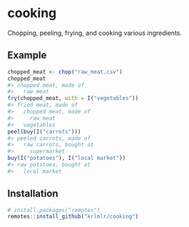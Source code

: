 <!-- README.md is generated from README.Rmd. Please edit that file -->
cooking
=======

Chopping, peeling, frying, and cooking various ingredients.

Example
-------

``` r
chopped_meat <- chop("raw_meat.csv")
chopped_meat
#> chopped meat, made of
#>   raw meat
fry(chopped_meat, with = I("vegetables"))
#> fried meat, made of
#>   chopped meat, made of
#>     raw meat
#>   vegetables
peel(buy(I("carrots")))
#> peeled carrots, made of
#>   raw carrots, bought at
#>     supermarket
buy(I("potatoes"), I("local market"))
#> raw potatoes, bought at
#>   local market
```

Installation
------------

``` r
# install.packages("remotes")
remotes::install_github("krlmlr/cooking")
```
